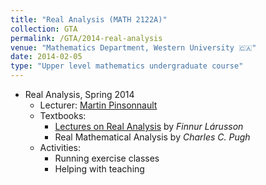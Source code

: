 ```yaml
---	
title: "Real Analysis (MATH 2122A)"		
collection: GTA		
permalink: /GTA/2014-real-analysis
venue: "Mathematics Department, Western University 🇨🇦"		
date: 2014-02-05
type: "Upper level mathematics undergraduate course"
---	
```

 			
* Real Analysis, Spring 2014 	
   * Lecturer: [Martin Pinsonnault](http://www-home.math.uwo.ca/~mpinson/)
   * Textbooks:
     * [Lectures on Real Analysis](https://www.cambridge.org/core/books/lectures-on-real-analysis/55355F6128B1EA7BC8FD6CE5B6181419) by _Finnur Lárusson_
     * Real Mathematical Analysis by _Charles C. Pugh_ 
   * Activities: 
     * Running exercise classes 
     * Helping with teaching  
